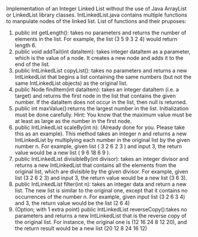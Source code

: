 Implementation of an Integer Linked List without the use of Java ArrayList or LinkedList library classes.  IntLinkedList.java contains multiple functions to manpulate nodes of the linked list.
List of functions and their pruposes:  
1. public int getLength(): takes no parameters and returns the number of elements
in the list. For example, the list (3 5 9 3 2 4) would return length 6.
2. public void addTail(int dataItem): takes integer dataItem as a parameter,
which is the value of a node. It creates a new node and adds it to the end of
the list.
3. public IntLinkedList copyList(): takes no parameters and returns a new
IntLinkedList that begins a list containing the same numbers (but not the same
IntLinkedList objects) as the original list.
4. public Node findItem(int dataItem): takes an integer dataItem (i.e. a target)
and returns the first node in the list that contains the given number. If the
dataItem does not occur in the list, then null is returned.
5. public int maxValue():returns the largest number in the list. Initialization
must be done carefully. Hint: You know that the maximum value must be at least
as large as the number in the first node.
6. public IntLinkedList scaleBy(int n): (Already done for you. Please take this
as an example). This method takes an integer n and returns a new IntLinkedList
by multiplying each number in the original list by the given number n. For
example, given list ( 3 2 6 2 3 ) and input 3, the return value would be a new
list ( 9 6 18 6 9 ).
7. public IntLinkedList divisibleBy(int divisor): takes an integer divisor and
returns a new IntLinkedList that contains all the elements from the original
list, which are divisible by the given divisor. For example, given list (3 2 6
2 3) and input 3, the return value would be a new list (3 6 3).
8. public IntLinkedList filter(int n): takes an integer data and return a new
list. The new list is similar to the original one, except that it contains no
occurrences of the number n. For example, given input list (3 2 6 3 4) and 3,
the return value would be the list (2 6 4)
9. (Option; with 1 extra point) public IntLinkedList reverseCopy():takes no
parameters and returns a new IntLinkedList that is the reverse copy of the
original list. For instance, the original one is (12 16 24 8 12 20), and the
return result would be a new list (20 12 8 24 16 12)
